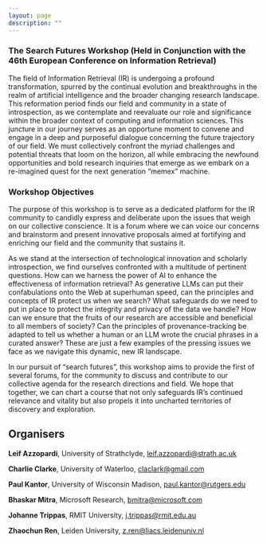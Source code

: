 ```yaml
---
layout: page
description: ""
---
```



### The Search Futures Workshop (Held in Conjunction with the 46th European Conference on Information Retrieval)

The field of Information Retrieval (IR) is undergoing a profound transformation, spurred by the continual evolution and breakthroughs in the realm of artificial intelligence and the broader changing research landscape. This reformation period finds our field and community in a state of introspection, as we contemplate and reevaluate our role and significance within the broader context of computing and information sciences. This juncture in our journey serves as an opportune moment to convene and engage in a deep and purposeful dialogue concerning the future trajectory of our field. We must collectively confront the myriad challenges and potential threats that loom on the horizon, all while embracing the newfound opportunities and bold research inquiries that emerge as we embark on a re-imagined quest for the next generation “memex” machine.


### Workshop Objectives
The purpose of this workshop is to serve as a dedicated platform for the IR community to candidly express and deliberate upon the issues that weigh on our collective conscience. It is a forum where we can voice our concerns and brainstorm and present innovative proposals aimed at fortifying and enriching our field and the community that sustains it.

As we stand at the intersection of technological innovation and scholarly introspection, we find ourselves confronted with a multitude of pertinent questions. How can we harness the power of AI to enhance the effectiveness of information retrieval?  As generative LLMs can put their confabulations onto the Web at superhuman speed, can the principles and concepts of IR protect us when we search? What safeguards do we need to put in place to protect the integrity and privacy of the data we handle? How can we ensure that the fruits of our research are accessible and beneficial to all members of society? Can the principles of provenance-tracking be adapted to tell us whether a human or an LLM wrote the crucial phrases in a curated answer? These are just a few examples of the pressing issues we face as we navigate this dynamic, new IR landscape.

In our pursuit of “search futures”, this workshop aims to provide the first of several forums, for the community to discuss and contribute to our collective agenda for the research directions and field. We hope that together, we can chart a course that not only safeguards IR’s continued relevance and vitality but also propels it into uncharted territories of discovery and exploration.

<!-- ​	<img src="1.jpg" style="width:80%;" /> -->
## Organisers

**Leif Azzopardi**, University of Strathclyde, leif.azzopardi@strath.ac.uk

**Charlie Clarke**, University of Waterloo, claclark@gmail.com

**Paul Kantor**, University of Wisconsin Madison, paul.kantor@rutgers.edu

**Bhaskar Mitra**, Microsoft Research, bmitra@microsoft.com

**Johanne Trippas**, RMIT University, j.trippas@rmit.edu.au

**Zhaochun Ren**, Leiden University, z.ren@liacs.leidenuniv.nl







